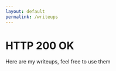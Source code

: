```yaml
---
layout: default
permalink: /writeups
---
```


<h1 id="200">HTTP 200 OK</h1>

<p>Here are my writeups, feel free to use them</p>

